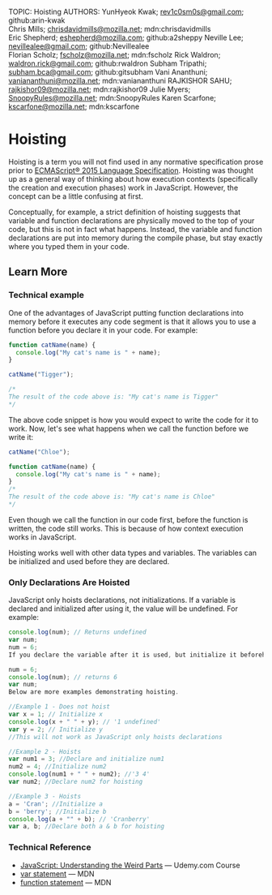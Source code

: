 TOPIC: Hoisting
AUTHORS: YunHyeok Kwak; rev1c0sm0s@gmail.com; github:arin-kwak
         Chris Mills; chrisdavidmills@mozilla.net; mdn:chrisdavidmills
         Eric Shepherd; eshepherd@mozilla.com; github:a2sheppy
         Neville Lee; nevillealee@gmail.com; github:Nevillealee
         Florian Scholz; fscholz@mozilla.net; mdn:fscholz
         Rick Waldron; waldron.rick@gmail.com; github:rwaldron
         Subham Tripathi; subham.bca@gmail.com; github:gitsubham
         Vani Ananthuni; vaniananthuni@mozilla.net; mdn:vaniananthuni
         RAJKISHOR SAHU; rajkishor09@mozilla.net; mdn:rajkishor09
         Julie Myers; SnoopyRules@mozilla.net; mdn:SnoopyRules
         Karen Scarfone; kscarfone@mozilla.net; mdn:kscarfone

# Hoisting

Hoisting is a term you will not find used in any normative specification prose prior to
[ECMAScript® 2015 Language Specification](http://www.ecma-international.org/ecma-262/6.0/index.html).
Hoisting was thought up as a general way of thinking
about how execution contexts (specifically the creation and execution phases) work in JavaScript.
However, the concept can be a little confusing at first.

Conceptually, for example, a strict definition of hoisting suggests that variable and function
declarations are physically moved to the top of your code, but this is not in fact what happens.
Instead, the variable and function declarations are put into memory during the compile phase,
but stay exactly where you typed them in your code.

## Learn More

### Technical example

One of the advantages of JavaScript putting function declarations into memory before it executes any
code segment is that it allows you to use a function before you declare it in your code. For example:

```javascript
function catName(name) {
  console.log("My cat's name is " + name);
}

catName("Tigger");

/*
The result of the code above is: "My cat's name is Tigger"
*/
```

The above code snippet is how you would expect to write the code for it to work. Now, let's see what
happens when we call the function before we write it:

```javascript
catName("Chloe");

function catName(name) {
  console.log("My cat's name is " + name);
}
/*
The result of the code above is: "My cat's name is Chloe"
*/
```

Even though we call the function in our code first, before the function is written, the code still works.
This is because of how context execution works in JavaScript.

Hoisting works well with other data types and variables. The variables can be initialized and used
before they are declared.

### Only Declarations Are Hoisted

JavaScript only hoists declarations, not initializations. If a variable is declared and initialized
after using it, the value will be undefined. For example:

```javascript
console.log(num); // Returns undefined
var num;
num = 6;
If you declare the variable after it is used, but initialize it beforehand, it will return the value:

num = 6;
console.log(num); // returns 6
var num;
Below are more examples demonstrating hoisting.

//Example 1 - Does not hoist
var x = 1; // Initialize x
console.log(x + " " + y); // '1 undefined'
var y = 2; // Initialize y
//This will not work as JavaScript only hoists declarations

//Example 2 - Hoists
var num1 = 3; //Declare and initialize num1
num2 = 4; //Initialize num2
console.log(num1 + " " + num2); //'3 4'
var num2; //Declare num2 for hoisting

//Example 3 - Hoists
a = 'Cran'; //Initialize a
b = 'berry'; //Initialize b
console.log(a + "" + b); // 'Cranberry'
var a, b; //Declare both a & b for hoisting
```

### Technical Reference

- [JavaScript: Understanding the Weird Parts](https://www.udemy.com/understand-javascript/) —
Udemy.com Course
- [var statement](https://wiki.developer.mozilla.org/en-US/docs/Web/JavaScript/Reference/Statements/var)
— MDN
- [function statement](https://wiki.developer.mozilla.org/en-US/docs/Web/JavaScript/Reference/Statements/function)
— MDN
